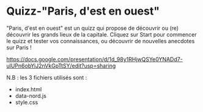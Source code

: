 # Quizz-"Paris, d'est en ouest"

"Paris, d'est en ouest" est un quizz qui propose de découvrir ou (re) découvrir les grands lieux de la capitale.
Cliquez sur Start pour commencer le quizz et tester vos connaissances, ou découvrir de nouvelles anecdotes sur Paris !

https://docs.google.com/presentation/d/1d_98y1RHjwQSYe0YNADd7-ulUPn6obYiJ2nVkGpTtSY/edit?usp=sharing

N.B : les 3 fichiers utilisés sont : 
* index.html
* data-nord.js
* style.css
